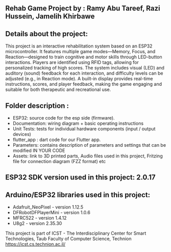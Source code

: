 ## Rehab Game Project by :  Ramy Abu Tareef, Razi Hussein, Jamelih Khirbawe
  
## Details about the project:
This project is an interactive rehabilitation system based on an ESP32 microcontroller. It features multiple game modes—Memory, Focus, and Reaction—designed to train cognitive and motor skills through LED-button interactions. Players are identified using RFID tags, allowing for personalized tracking of high scores. The system includes visual (LED) and auditory (sound) feedback for each interaction, and difficulty levels can be adjusted (e.g., in Reaction mode). A built-in display provides real-time instructions, scores, and player feedback, making the game engaging and suitable for both therapeutic and recreational use.
 
## Folder description :
* ESP32: source code for the esp side (firmware).
* Documentation: wiring diagram + basic operating instructions
* Unit Tests: tests for individual hardware components (input / output devices)
* flutter_app : dart code for our Flutter app.
* Parameters: contains description of parameters and settings that can be modified IN YOUR CODE
* Assets: link to 3D printed parts, Audio files used in this project, Fritzing file for connection diagram (FZZ format) etc

## ESP32 SDK version used in this project: 2.0.17

## Arduino/ESP32 libraries used in this project:
* Adafruit_NeoPixel - version 1.12.5
* DFRobotDFPlayerMini - version 1.0.6
* MFRC522 - version 1.4.12
* U8g2 - version 2.35.30
 
This project is part of ICST - The Interdisciplinary Center for Smart Technologies, Taub Faculty of Computer Science, Technion
https://icst.cs.technion.ac.il/

